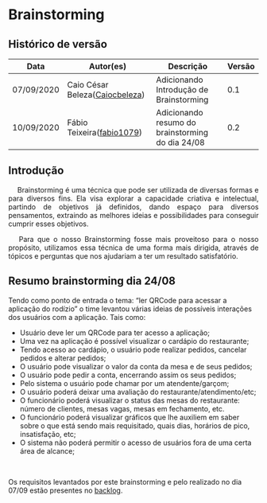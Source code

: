 # Brainstorming

## Histórico de versão

<table>
  <thead>
    <tr>
      <th>Data</th>
      <th>Autor(es)</th>
      <th>Descrição</th>   
      <th>Versão</th>
    </tr>
  </thead>
  <tbody>
    <tr>
      <td>07/09/2020</td>
      <td>Caio César Beleza(<a target="blank" href="https://github.com/Caiocbeleza">Caiocbeleza</a>)</td>
      <td>Adicionando Introdução de Brainstorming</td>
      <td>
      0.1
      </td>
    </tr>
    <tr>
      <td>10/09/2020</td>
      <td>Fábio Teixeira(<a target="blank" href="https://github.com/fabio1079">fabio1079</a>)</td>
      <td>Adicionando resumo do brainstorming do dia 24/08</td>
      <td>
      0.2
      </td>
    </tr>
  </tbody>
</table>

## Introdução

<p align="justify">&emsp;
Brainstorming é uma técnica que pode ser utilizada de diversas formas e para diversos fins. Ela visa explorar a capacidade criativa e intelectual, partindo de objetivos já definidos, dando espaço para diversos pensamentos, extraindo as melhores ideias e possibilidades para conseguir cumprir esses objetivos.
</p>
<p align="justify">&emsp;
Para que o nosso Brainstorming fosse mais proveitoso para o nosso propósito, utilizamos essa técnica de uma forma mais dirigida, através de tópicos e perguntas que nos ajudariam a ter um resultado satisfatório.
</p>

## Resumo brainstorming dia 24/08

Tendo como ponto de entrada o tema: “ler QRCode para acessar a aplicação do rodízio” o time levantou várias ideias de possíveis interações dos usuários com a aplicação. Tais  como:

- Usuário deve ler um QRCode para ter acesso a aplicação;
- Uma vez na aplicação é possível visualizar o cardápio do restaurante;
- Tendo acesso ao cardápio, o usuário pode realizar pedidos, cancelar pedidos e alterar pedidos;
- O usuário pode visualizar o valor da conta da mesa e de seus pedidos;
- O usuário pode pedir a conta, encerrando assim os seus pedidos;
- Pelo sistema o usuário pode chamar por um atendente/garçom;
- O usuário poderá deixar uma avaliação do restaurante/atendimento/etc;
- O funcionário poderá visualizar o status das mesas do restaurante: número de clientes, mesas vagas, mesas em fechamento, etc.
- O funcionário poderá visualizar gráficos que lhe auxiliem em saber sobre o que está sendo mais requisitado, quais dias, horários de pico, insatisfação, etc;
- O sistema não poderá permitir o acesso de usuários fora de uma certa área de alcance;

<p align="justify">&emsp;

Os requisitos levantados por este brainstorming e pelo realizado no dia 07/09 estão presentes no [backlog](../base/backlog_produto.md).

</p>
